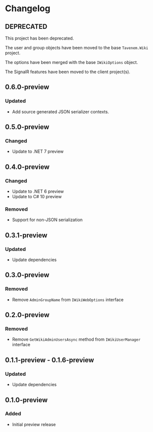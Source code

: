 # Changelog

## DEPRECATED
This project has been deprecated.

The user and group objects have been moved to the base `Tavenem.Wiki` project.

The options have been merged with the base `IWikiOptions` object.

The SignalR features have been moved to the client project(s).

## 0.6.0-preview
### Updated
- Add source generated JSON serializer contexts.

## 0.5.0-preview
### Changed
- Update to .NET 7 preview

## 0.4.0-preview
### Changed
- Update to .NET 6 preview
- Update to C# 10 preview
### Removed
- Support for non-JSON serialization

## 0.3.1-preview
### Updated
- Update dependencies

## 0.3.0-preview
### Removed
- Remove `AdminGroupName` from `IWikiWebOptions` interface

## 0.2.0-preview
### Removed
- Remove `GetWikiAdminUsersAsync` method from `IWikiUserManager` interface

## 0.1.1-preview - 0.1.6-preview
### Updated
- Update dependencies

## 0.1.0-preview
### Added
- Initial preview release